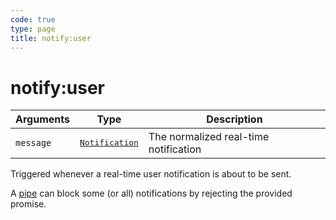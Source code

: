 ```yaml
---
code: true
type: page
title: notify:user
---
```


# notify:user

<SinceBadge version="1.0.0" />

| Arguments | Type                                                                      | Description                           |
| --------- | ------------------------------------------------------------------------- | ------------------------------------- |
| `message` | <pre><a href=/core/1/api/essentials/notifications/>Notification</a></pre> | The normalized real-time notification |

Triggered whenever a real-time user notification is about to be sent.

A [pipe](/core/1/plugins/essentials/pipes/) can block some (or all) notifications by rejecting the provided promise.
